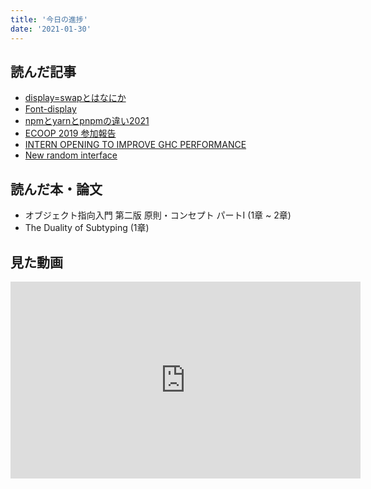 ```yaml
---
title: '今日の進捗'
date: '2021-01-30'
---
```


## 読んだ記事

- [display=swapとはなにか](https://t32k.me/mol/log/font-display-swap/)
- [Font-display](https://font-display.glitch.me/)
- [npmとyarnとpnpmの違い2021](https://zenn.dev/hibikine/articles/27621a7f95e761)
- [ECOOP 2019 参加報告](https://www.jstage.jst.go.jp/article/jssst/37/1/37_1_68/_pdf)
- [INTERN OPENING TO IMPROVE GHC PERFORMANCE](https://www.tweag.io/blog/2021-01-29-ghc-perf-internship/)
- [New random interface](https://alexey.kuleshevi.ch/blog/2021/01/29/random-interface/)

## 読んだ本・論文

- オブジェクト指向入門 第二版 原則・コンセプト パートI (1章 ~ 2章)
- The Duality of Subtyping (1章)

## 見た動画

<iframe width="560" height="315" src="https://www.youtube.com/embed/xvVnJRhUGpQ" frameborder="0" allow="accelerometer; autoplay; clipboard-write; encrypted-media; gyroscope; picture-in-picture" allowfullscreen></iframe>
